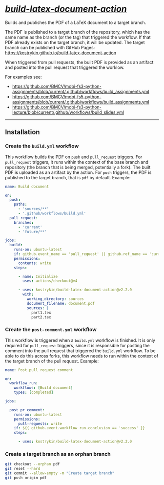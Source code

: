 # *[build-latex-document-action](https://github.com/kostrykin/build-latex-document-action)*

Builds and publishes the PDF of a LaTeX document to a target branch.

The PDF is published to a target branch of the repository, which has the same name as the branch (or the tag) that triggered the workflow. If that PDF already exists on the target branch, it will be updated. The target branch can be published with GitHub Pages: https://kostrykin.github.io/build-latex-document-action

When triggered from pull requests, the built PDF is provided as an artifact and posted into the pull request that triggered the worklow.

For examples see:
- <https://github.com/BMCV/mobi-fs3-python-assignments/blob/current/.github/workflows/build_assignments.yml>
- <https://github.com/BMCV/mobi-fs5-python-assignments/blob/current/.github/workflows/build_assignments.yml>
- <https://github.com/BMCV/mobi-fs3-python-lecture/blob/current/.github/workflows/build_slides.yml>

---

## Installation

### Create the `build.yml` workflow

This workflow builds the PDF on `push` and `pull_request` triggers. For `pull_request` triggers, it runs within the context of the base branch and repository (the branch that is being merged, potentially a fork). The built PDF is uploaded as an artifact by the action. For `push` triggers, the PDF is published to the target branch, that is `pdf` by default. Example:

```yml
name: Build document

on:
  push:
    paths:
      - 'sources/**'
      - '.github/workflows/build.yml'
  pull_request:
    branches:
      - 'current'
      - 'future/**'

jobs:
  build:
    runs-on: ubuntu-latest
    if: github.event_name == 'pull_request' || github.ref_name == 'current' || startsWith(github.ref_name, 'future/')
    permissions:
      contents: write
    steps:

      - name: Initialize
        uses: actions/checkout@v4

      - uses: kostrykin/build-latex-document-action@v2.2.0
        with:
          working_directory: sources
          document_filename: document.pdf
          sources: |
            part1.tex
            part2.tex
```

### Create the `post-comment.yml` workflow

This workflow is triggered when a `build.yml` workflow is finished. It is only required for `pull_request` triggers, since it is responsible for posting the comment into the pull request that triggered the `build.yml` workflow. To be able to do this across forks, this workflow needs to run within the context of the target branch of the pull request. Example:

```yml
name: Post pull request comment

on:
  workflow_run:
    workflows: [Build document]
    types: [completed]

jobs:

  post_pr_comment:
    runs-on: ubuntu-latest
    permissions:
      pull-requests: write
    if: ${{ github.event.workflow_run.conclusion == 'success' }}    
    steps:

      - uses: kostrykin/build-latex-document-action@v2.2.0
```

### Create a target branch as an orphan branch

```bash
git checkout --orphan pdf
git reset --hard
git commit --allow-empty -m "Create target branch"
git push origin pdf
```
